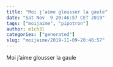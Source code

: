```yaml
---
title: "Moi j’aime glousser la gaule"
date: "Sat Nov  9 20:46:57 CET 2019"
tags: ["moijaime", "pipotron"]
author: m1ch3l
categories: ["generated"]
slug: "moijaime/2019-11-09-20:46:57"
---
```


Moi j’aime glousser la gaule
